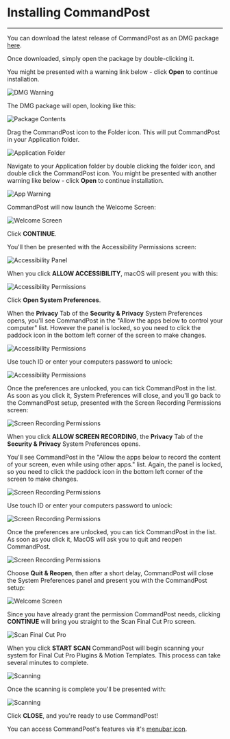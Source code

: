 # Installing CommandPost
---

You can download the latest release of CommandPost as an DMG package [here](http://commandpost.io).

Once downloaded, simply open the package by double-clicking it.

You might be presented with a warning link below - click **Open** to continue installation.

![DMG Warning](../../images/dmg-warning.png)

The DMG package will open, looking like this:

![Package Contents](../../images/commandpost-dmg.png)

Drag the CommandPost icon to the Folder icon. This will put CommandPost in your Application folder. 

![Application Folder](../../images/application-folder.png)

Navigate to your Application folder by double clicking the folder icon, and double click the CommandPost icon. You might be presented with another warning like below - click **Open** to continue installation.

![App Warning](../../images/app-warning.png)

CommandPost will now launch the Welcome Screen:

![Welcome Screen](../../images/welcome-1.png)

Click **CONTINUE**.

You'll then be presented with the Accessibility Permissions screen:

![Accessibility Panel](../../images/welcome-2.png)

When you click **ALLOW ACCESSIBILITY**, macOS will present you with this:

![Accessibility Permissions](../../images/welcome-3.png)

Click **Open System Preferences**.

When the **Privacy** Tab of the **Security & Privacy** System Preferences opens, you'll see CommandPost in the "Allow the apps below to control your computer" list. However the panel is locked, so you need to click the paddock icon in the bottom left corner of the screen to make changes.

![Accessibility Permissions](../../images/welcome-4.png)

Use touch ID or enter your computers password to unlock:

![Accessibility Permissions](../../images/welcome-5.png)

Once the preferences are unlocked, you can tick CommandPost in the list. As soon as you click it, System Preferences will close, and you'll go back to the CommandPost setup, presented with the Screen Recording Permissions screen:

![Screen Recording Permissions](../../images/welcome-6.png)

When you click **ALLOW SCREEN RECORDING**, the **Privacy** Tab of the **Security & Privacy** System Preferences opens.

You'll see CommandPost in the "Allow the apps below to record the content of your screen, even while using other apps." list. Again, the panel is locked, so you need to click the paddock icon in the bottom left corner of the screen to make changes.

![Screen Recording Permissions](../../images/welcome-7.png)

Use touch ID or enter your computers password to unlock:

![Screen Recording Permissions](../../images/welcome-8.png)

Once the preferences are unlocked, you can tick CommandPost in the list. As soon as you click it, MacOS will ask you to quit and reopen CommandPost.

![Screen Recording Permissions](../../images/welcome-9.png)

Choose **Quit & Reopen**, then after a short delay, CommandPost will close the System Preferences panel and present you with the CommandPost setup:

![Welcome Screen](../../images/welcome-1.png)

Since you have already grant the permission CommandPost needs, clicking **CONTINUE** will bring you straight to the Scan Final Cut Pro screen.

![Scan Final Cut Pro](../../images/welcome-10.png)

When you click **START SCAN** CommandPost will begin scanning your system for Final Cut Pro Plugins & Motion Templates. This process can take several minutes to complete.

![Scanning](../../images/welcome-11.png)

Once the scanning is complete you'll be presented with:

![Scanning](../../images/welcome-12.png)

Click **CLOSE**, and you're ready to use CommandPost!

You can access CommandPost's features via it's [menubar icon](http://help.commandpost.io/interface/menubar).